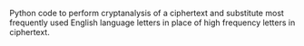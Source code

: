 Python code to perform cryptanalysis of a ciphertext and substitute most
frequently used English language letters in place of high frequency
letters in ciphertext.
